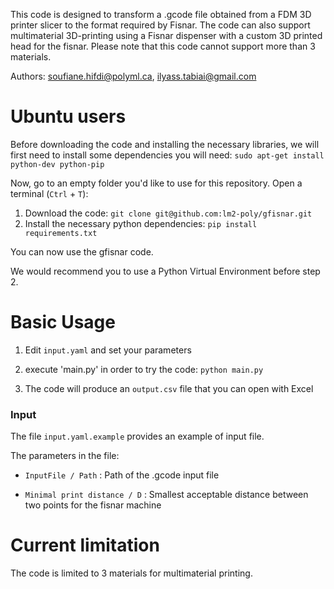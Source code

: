 This code is designed to transform a .gcode file obtained from a FDM 3D printer slicer to the format required by Fisnar.
The code can also support multimaterial 3D-printing using a Fisnar dispenser with a custom 3D printed head for the fisnar. Please note that this code cannot support more than 3 materials.

Authors: soufiane.hifdi@polyml.ca, ilyass.tabiai@gmail.com

# Ubuntu users

Before downloading the code and installing the necessary libraries, we will first need to install some dependencies you will need:
`sudo apt-get install python-dev python-pip`

Now, go to an empty folder you'd like to use for this repository.
Open a terminal (`Ctrl` + `T`):

1. Download the code: `git clone git@github.com:lm2-poly/gfisnar.git`
2. Install the necessary python dependencies: `pip install requirements.txt`

You can now use the gfisnar code.

We would recommend you to use a Python Virtual Environment before step 2.

# Basic Usage

1. Edit `input.yaml` and set your parameters

2. execute 'main.py' in order to try the code: `python main.py`

3. The code will produce an `output.csv` file that you can open with Excel

### Input

The file `input.yaml.example` provides an example of input file.

The parameters in the file:
* `InputFile / Path` : Path of the .gcode input file

* `Minimal print distance / D` : Smallest acceptable distance between two points for the fisnar machine

# Current limitation

The code is limited to 3 materials for multimaterial printing.

